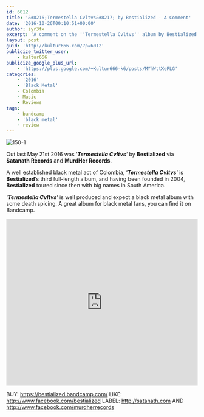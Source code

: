 ```yaml
---
id: 6012
title: '&#8216;Termestella Cvltvs&#8217; by Bestialized - A Comment'
date: '2016-10-26T00:10:51+00:00'
author: syr3fx
excerpt: 'A comment on the ''Termestella Cvltvs'' album by Bestialized (2016).'
layout: post
guid: 'http://kultur666.com/?p=6012'
publicize_twitter_user:
    - kultur666
publicize_google_plus_url:
    - 'https://plus.google.com/+Kultur666-k6/posts/MYhWttXePLG'
categories:
    - '2016'
    - 'Black Metal'
    - Colombia
    - Music
    - Reviews
tags:
    - bandcamp
    - 'black metal'
    - review
---
```


![150-1](http://localhost:8080/wp-content/uploads/2016/10/150-1.jpg)

Out last May 21st 2016 was ‘***Termestella Cvltvs***‘ by **Bestialized** via **Satanath Records** and **MurdHer Records**.

A well established black metal act of Colombia, ‘***Termestella Cvltvs***‘ is **Bestialized**‘s third full-length album, and having been founded in 2004, **Bestialized** toured since then with big names in South America.

‘***Termestella Cvltvs***‘ is well produced and expect a black metal album with some death spicing. A great album for black metal fans, you can find it on Bandcamp.

<iframe style="border: 0; width: 100%; height: 439px;" src="https://bandcamp.com/EmbeddedPlayer/album=1989376867/size=large/bgcol=333333/linkcol=e99708/tracklist=false/transparent=true/" seamless></iframe>

BUY: <https://bestialized.bandcamp.com/>
LIKE: <http://www.facebook.com/bestialized>
LABEL: <http://satanath.com> AND <http://www.facebook.com/murdherrecords>